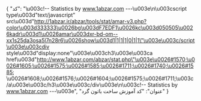 {
  "کد": "\u003c!-- Statistics by www.1abzar.com ---\u003e\n\u003cscript type\u003d\"text/javascript\" src\u003d\"http://1abzar.ir/abzar/tools/stat/amar-v3.php?color\u003d333333\u0026bg\u003dF7EDF1\u0026kc\u003d050505\u0026kadr\u003d1\u0026amar\u003dxr-bd-om--xx1s25da3osa5l7n28r6\u0026show\u003d1|1|1|1|0|1|1\"\u003e\u003c/script\u003e\u003cdiv style\u003d\"display:none\"\u003e\u003ch3\u003e\u003ca href\u003d\"http://www.1abzar.com/abzar/stat.php\"\u003e\u0026#1570;\u0026#1605;\u0026#1575;\u0026#1585;\u0026#1711;\u0026#1740;\u0026#1585; \u0026#1608;\u0026#1576;\u0026#1604;\u0026#1575;\u0026#1711;\u003c/a\u003e\u003c/h3\u003e\u003c/div\u003e\n\u003c!-- Statistics by www.1abzar.com ---\u003e",
  "عنوان": "کد آموزش ساخت باتون گرد"
}
